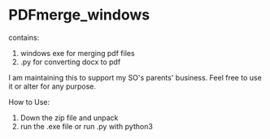 # PDFmerge_windows

contains:
1. windows exe for merging pdf files
2. .py for converting docx to pdf

I am maintaining this to support my SO's parents' business. Feel free to use it or alter for any purpose.

How to Use:
1. Down the zip file and unpack
2. run the .exe file or run .py with python3
